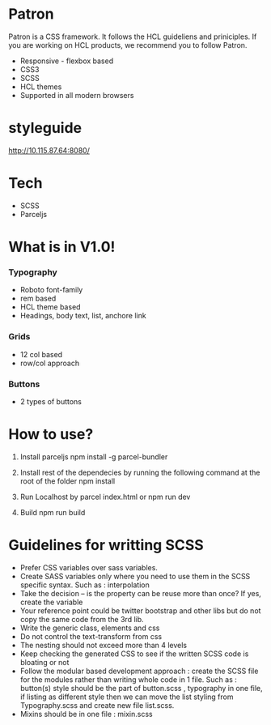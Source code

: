 # Patron

Patron is a CSS framework. It follows the HCL guideliens and priniciples. If you are working on HCL products, we recommend you to follow Patron.

  - Responsive - flexbox based
  - CSS3
  - SCSS
  - HCL themes
  - Supported in all modern browsers

# styleguide

  http://10.115.87.64:8080/

# Tech
  - SCSS
  - Parceljs 

# What is in V1.0!

  ### Typography 
  -   Roboto font-family 
  -   rem based
  -   HCL theme based
  -   Headings, body text, list, anchore link
  
  ### Grids
  -  12 col based
  -   row/col approach
  
  ### Buttons
  -  2 types of buttons
  
 # How to use? 
  1) Install parceljs 
  npm install -g parcel-bundler

  2) Install rest of the dependecies by running the following command at the root of the folder
  npm install 

  3) Run Localhost by
  parcel index.html or npm run dev

  4) Build
  npm run build 

# Guidelines for writting SCSS

- Prefer CSS variables over sass variables. 
- Create SASS variables only where you need to use them in the SCSS specific syntax. Such as : interpolation
- Take the decision – is the property can be reuse more than once? If yes, create the variable
- Your reference point could be twitter bootstrap and other libs but do not copy the same code from the 3rd lib.
- Write the generic class, elements and css
- Do not control the text-transform from css
- The nesting should not exceed more than 4 levels
- Keep checking the generated CSS to see if the written SCSS code is bloating or not
- Follow the modular based development approach : create the SCSS file for the modules rather than writing whole code in 1 file. 
Such as : button(s) style should be the part of button.scss , typography in one file, if listing as different style 
then we can move the list styling from Typography.scss and create new file list.scss. 
- Mixins should be in one file : mixin.scss






   